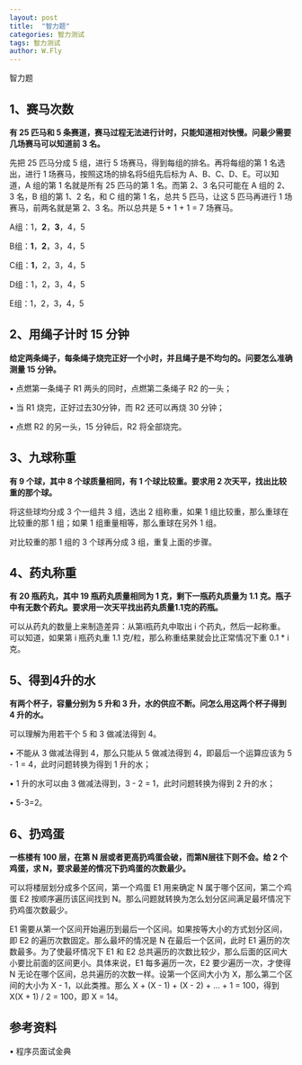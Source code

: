 ```yaml
---
layout: post
title:  "智力题"
categories: 智力测试
tags: 智力测试
author: W.Fly
---
```

智力题

## 1、赛马次数
**有 25 匹马和 5 条赛道，赛马过程无法进行计时，只能知道相对快慢。问最少需要几场赛马可以知道前 3 名。**

先把 25 匹马分成 5 组，进行 5 场赛马，得到每组的排名。再将每组的第 1 名选出，进行 1 场赛马，按照这场的排名将5组先后标为 A、B、C、D、E。可以知道，A 组的第 1 名就是所有 25 匹马的第 1 名。而第 2、3 名只可能在 A 组的 2、3 名，B 组的第 1、2 名，和 C 组的第 1 名，总共 5 匹马，让这 5 匹马再进行 1 场赛马，前两名就是第 2、3 名。所以总共是 5 + 1 + 1 = 7 场赛马。

A组：1，**2**，**3**，4，5

B组：**1**，**2**，3，4，5

C组：**1**，2，3，4，5

D组：1，2，3，4，5

E组：1，2，3，4，5


## 2、用绳子计时 15 分钟

**给定两条绳子，每条绳子烧完正好一个小时，并且绳子是不均匀的。问要怎么准确测量 15 分钟。**

•	点燃第一条绳子 R1 两头的同时，点燃第二条绳子 R2 的一头；

•	当 R1 烧完，正好过去30分钟，而 R2 还可以再烧 30 分钟；

•	点燃 R2 的另一头，15 分钟后，R2 将全部烧完。


## 3、九球称重

**有 9 个球，其中 8 个球质量相同，有 1 个球比较重。要求用 2 次天平，找出比较重的那个球。**

将这些球均分成 3 个一组共 3 组，选出 2 组称重，如果 1 组比较重，那么重球在比较重的那 1 组；如果 1 组重量相等，那么重球在另外 1 组。

对比较重的那 1 组的 3 个球再分成 3 组，重复上面的步骤。


## 4、药丸称重

**有 20 瓶药丸，其中 19 瓶药丸质量相同为 1 克，剩下一瓶药丸质量为 1.1 克。瓶子中有无数个药丸。要求用一次天平找出药丸质量1.1克的药瓶。**

可以从药丸的数量上来制造差异：从第i瓶药丸中取出 i 个药丸，然后一起称重。可以知道，如果第 i 瓶药丸重 1.1 克/粒，那么称重结果就会比正常情况下重 0.1 * i 克。


## 5、得到4升的水

**有两个杯子，容量分别为 5 升和 3 升，水的供应不断。问怎么用这两个杯子得到 4 升的水。**

可以理解为用若干个 5 和 3 做减法得到 4。

•	不能从 3 做减法得到 4，那么只能从 5 做减法得到 4，即最后一个运算应该为 5 - 1 = 4，此时问题转换为得到 1 升的水；

•	1 升的水可以由 3 做减法得到，3 - 2 = 1，此时问题转换为得到 2 升的水；

•	5-3=2。

## 6、扔鸡蛋

**一栋楼有 100 层，在第 N 层或者更高扔鸡蛋会破，而第N层往下则不会。给 2 个鸡蛋，求 N，要求最差的情况下扔鸡蛋的次数最少。**

可以将楼层划分成多个区间，第一个鸡蛋 E1 用来确定 N 属于哪个区间，第二个鸡蛋 E2 按顺序遍历该区间找到 N。那么问题就转换为怎么划分区间满足最坏情况下扔鸡蛋次数最少。

E1 需要从第一个区间开始遍历到最后一个区间。如果按等大小的方式划分区间，即 E2 的遍历次数固定。那么最坏的情况是 N 在最后一个区间，此时 E1 遍历的次数最多。为了使最坏情况下 E1 和 E2 总共遍历的次数比较少，那么后面的区间大小要比前面的区间更小。具体来说，E1 每多遍历一次，E2 要少遍历一次，才使得 N 无论在哪个区间，总共遍历的次数一样。设第一个区间大小为 X，那么第二个区间的大小为 X - 1，以此类推。那么 X + (X - 1) + (X - 2) + … + 1 = 100，得到 X(X + 1) / 2 = 100，即 X = 14。


## 参考资料

•	程序员面试金典
